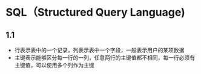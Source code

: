 # SQL（Structured Query Language)
## 1.1
- 行表示表中的一个记录，列表示表中一个字段，一般表示用户的某项数据
- 主键表示能够区分每一行的一列，任意两行的主键值都不相同，每一行必须有主键值，可以使用多个列作为主键